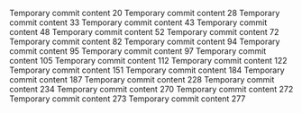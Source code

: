 Temporary commit content 20
Temporary commit content 28
Temporary commit content 33
Temporary commit content 43
Temporary commit content 48
Temporary commit content 52
Temporary commit content 72
Temporary commit content 82
Temporary commit content 94
Temporary commit content 95
Temporary commit content 97
Temporary commit content 105
Temporary commit content 112
Temporary commit content 122
Temporary commit content 151
Temporary commit content 184
Temporary commit content 187
Temporary commit content 228
Temporary commit content 234
Temporary commit content 270
Temporary commit content 272
Temporary commit content 273
Temporary commit content 277
